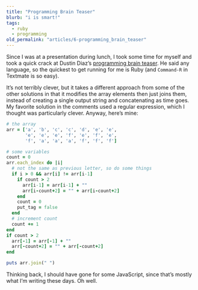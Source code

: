```yaml
---
title: "Programming Brain Teaser"
blurb: "i is smart!"
tags:
  - ruby
  - programming
old_permalink: "articles/6-programming_brain_teaser"
---
```


Since I was at a presentation during lunch, I took some time for myself and took a quick crack at Dustin Diaz’s [programming brain teaser](http://www.dustindiaz.com/programming-brain-teaser/). He said any language, so the quickest to get running for me is Ruby (and `Command-R` in Textmate is so easy).

It’s not terribly clever, but it takes a different approach from some of the other solutions in that it modifies the array elements then just joins them, instead of creating a single output string and concatenating as time goes. My favorite solution in the comments used a regular expression, which I thought was particularly clever. Anyway, here’s mine:

```ruby
# the array
arr = ['a', 'b', 'c', 'c', 'd', 'e', 'e',
       'e', 'e', 'e', 'f', 'e', 'f', 'e',
       'f', 'a', 'a', 'a', 'f', 'f', 'f']

# some variables
count = 0
arr.each_index do |i|
  # not the same as previous letter, so do some things
  if i > 0 && arr[i] != arr[i-1]
    if count > 2
      arr[i-1] = arr[i-1] + ""
      arr[i-count+2] = "" + arr[i-count+2]
    end
    count = 0
    put_tag = false
  end
  # increment count
  count += 1
end
if count > 2
  arr[-1] = arr[-1] + ""
  arr[-count+2] = "" + arr[-count+2]
end

puts arr.join(" ")
```

Thinking back, I should have gone for some JavaScript, since that’s mostly what I’m writing these days. Oh well.
